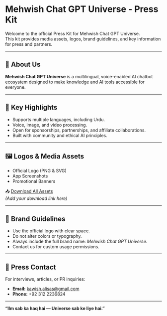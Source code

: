 # Mehwish Chat GPT Universe - Press Kit

Welcome to the official Press Kit for Mehwish Chat GPT Universe.  
This kit provides media assets, logos, brand guidelines, and key information for press and partners.

---

## 📌 About Us

**Mehwish Chat GPT Universe** is a multilingual, voice-enabled AI chatbot ecosystem designed to make knowledge and AI tools accessible for everyone.

---

## 🔑 Key Highlights

- Supports multiple languages, including Urdu.
- Voice, image, and video processing.
- Open for sponsorships, partnerships, and affiliate collaborations.
- Built with community and ethical AI principles.

---

## 🖼️ Logos & Media Assets

- Official Logo (PNG & SVG)
- App Screenshots
- Promotional Banners

📥 [Download All Assets](#)  
*(Add your download link here)*

---

## 🎨 Brand Guidelines

- Use the official logo with clear space.
- Do not alter colors or typography.
- Always include the full brand name: *Mehwish Chat GPT Universe*.
- Contact us for custom usage permissions.

---

## 📰 Press Contact

For interviews, articles, or PR inquiries:

- **Email:** kawish.alisas@gmail.com
- **Phone:** +92 312 2236824

---

**“Ilm sab ka haq hai — Universe sab ke liye hai.”**
